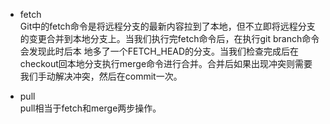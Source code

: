 * fetch   
Git中的fetch命令是将远程分支的最新内容拉到了本地，但不立即将远程分支的变更合并到本地分支上。当我们执行完fetch命令后，在执行git branch命令会发现此时后本
地多了一个FETCH_HEAD的分支。当我们检查完成后在checkout回本地分支执行merge命令进行合并。合并后如果出现冲突则需要我们手动解决冲突，然后在commit一次。

* pull    
pull相当于fetch和merge两步操作。
